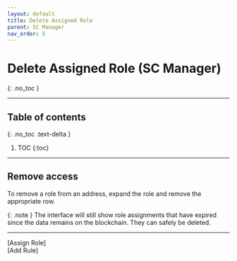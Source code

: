 ```yaml
---
layout: default
title: Delete Assigned Role
parent: SC Manager
nav_order: 5
---
```


# Delete Assigned Role (SC Manager)
{: .no_toc }

---




## Table of contents
{: .no_toc .text-delta }

1. TOC
{:toc}

---
## Remove access
To remove a role from an address, expand the role and remove the appropriate row.

{: .note }
The interface will still show role assignments that have expired since the data remains on the blockchain.
They can safely be deleted.

---
<div class="prev-next">
<div markdown="1">
[Assign Role]
</div>
<div markdown="1">
[Add Rule]
</div>
</div>

[Assign Role]: ../assign-role
[Add Rule]: ../add-rule
